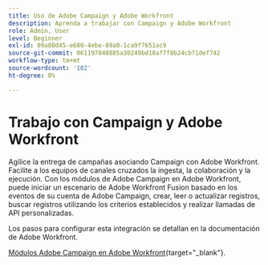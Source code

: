 ```yaml
---
title: Uso de Adobe Campaign y Adobe Workfront
description: Aprenda a trabajar con Campaign y Adobe Workfront
role: Admin, User
level: Beginner
exl-id: 09a80d45-e600-4ebe-89a0-1ca9f7651ac9
source-git-commit: 061197048885a30249bd18af7f8b24cb71def742
workflow-type: tm+mt
source-wordcount: '102'
ht-degree: 0%

---
```


# Trabajo con Campaign y Adobe Workfront

Agilice la entrega de campañas asociando Campaign con Adobe Workfront. Facilite a los equipos de canales cruzados la ingesta, la colaboración y la ejecución. Con los módulos de Adobe Campaign en Adobe Workfront, puede iniciar un escenario de Adobe Workfront Fusion basado en los eventos de su cuenta de Adobe Campaign, crear, leer o actualizar registros, buscar registros utilizando los criterios establecidos y realizar llamadas de API personalizadas.


Los pasos para configurar esta integración se detallan en la documentación de Adobe Workfront.


[Módulos Adobe Campaign en Adobe Workfront](https://experienceleague.adobe.com/docs/workfront/using/adobe-workfront-fusion/fusion-apps-and-modules/adobe-campaign-classic-connector.html?lang=es){target="_blank"}.
